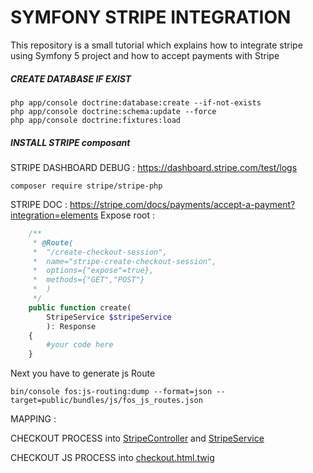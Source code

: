 # SYMFONY STRIPE INTEGRATION

This repository is a small tutorial which explains how to integrate stripe using Symfony 5 project
and how to accept payments with Stripe

##### CREATE DATABASE IF EXIST 

```
php app/console doctrine:database:create --if-not-exists
php app/console doctrine:schema:update --force
php app/console doctrine:fixtures:load
```

##### INSTALL STRIPE composant 

STRIPE DASHBOARD DEBUG :  https://dashboard.stripe.com/test/logs

```
composer require stripe/stripe-php
```

STRIPE DOC : https://stripe.com/docs/payments/accept-a-payment?integration=elements
Expose root : 

```PHP
    /**
     * @Route(
     *  "/create-checkout-session", 
     *  name="stripe-create-checkout-session", 
     *  options={"expose"=true},
     *  methods={"GET","POST"} 
     *  )
     */
    public function create(
        StripeService $stripeService
        ): Response
    {
        #your code here
    }
```
Next you have to generate js Route

```
bin/console fos:js-routing:dump --format=json --target=public/bundles/js/fos_js_routes.json
```

MAPPING : 

CHECKOUT PROCESS into  [StripeController](./src/Controller/StripeController.php) and [StripeService](./src/Services/StripeService.php)

CHECKOUT JS PROCESS into [checkout.html.twig](./templates/default/checkout.html.twig)
